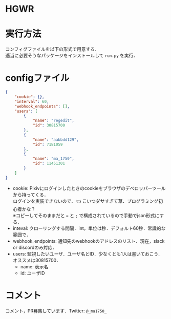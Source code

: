# HGWR

# 実行方法
コンフィグファイルを以下の形式で用意する．  
適当に必要そうなパッケージをインストールして `run.py` を実行．


# configファイル
```json
{
    "cookie": {},
    "interval": 60,
    "webhook_endpoints": [],
    "users": [
        {
            "name": "regedit",
            "id": 30815700
        },
        {
            "name": "aabbdd129",
            "id": 7181059
        },
        {
            "name": "ma_1750",
            "id": 11451301
        }
    ]
}
```

- cookie: Pixivにログインしたときのcookieをブラウザのデベロッパーツールから持ってくる．  
          ログインを実装できないので．👈 こいつダサすぎて草．プログラミング初心者かな？  
          ※コピーしてそのままだと `=` と `;` で構成されているので手動でjson形式にする．
- inteval: クローリングする間隔．int，単位は秒．デフォルト60秒．常識的な範囲で．
- webhook_endpoints: 通知先のwebhookのアドレスのリスト．現在，slack or discordのみ対応．
- users: 監視したいユーザ．ユーザ名とID．少なくとも1人は書いておこう．オススメは30815700．
    - name: 表示名
    - id: ユーザID


# コメント
コメント，PR募集しています．Twitter: `@_ma1750_`